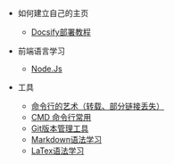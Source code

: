<!-- _sidebar.md -->

* 如何建立自己的主页
  * [Docsify部署教程](/ProjectDocs/docsify-startinit.md)

* 前端语言学习
  * [Node.Js](/ProjectDocs/NodeJs-DownloadInit.md)

* 工具
  * [命令行的艺术（转载、部分链接丢失）](/ProjectDocs/CMD/Command-CMDart.md)
  * [CMD 命令行常用](/ProjectDocs/CMD/Command-CMDusing.md)
  * [Git版本管理工具](/ProjectDocs/Git-Using.md)
  * [Markdown语法学习](/ProjectDocs/Markdown-Using.md)
  * [LaTex语法学习](/ProjectDocs/LaTex-Learning.md)

